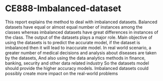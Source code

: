 # CE888-Imbalanced-dataset
This report explains the method to deal with imbalanced datasets. Balanced datasets have equal or almost equal number of instances among the classes whereas imbalanced datasets have great differences in instances of the class. The output of the datasets plays a major role. Main objective of using the datasets is to predict the accurate model, if the dataset is imbalanced then it will lead to inaccurate model. In real world scenario, a greater number of medical decisions and analysis about diseases are taken by the datasets, And also using the data analytics methods in finance, banking, security and other data related industry So the datasets model should provide the higher accuracy models. Imbalanced datasets could possibly create more impact on the real-world problems
